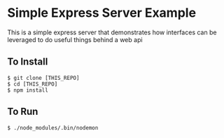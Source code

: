 # Simple Express Server Example

This is a simple express server that demonstrates how interfaces can be leveraged to do useful things behind a web api

## To Install

```
$ git clone [THIS_REPO]
$ cd [THIS_REPO]
$ npm install
```

## To Run

```
$ ./node_modules/.bin/nodemon
```

